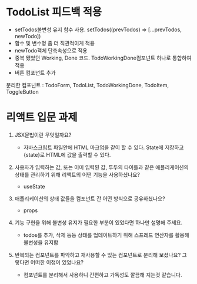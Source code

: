 # TodoList 피드백 적용

- setTodos불변성 유지 함수 사용. setTodos((prevTodos) => [...prevTodos, newTodo])
- 함수 및 변수명 좀 더 직관적이게 적용
- newTodo객체 단축속성으로 적용
- 중복 됐었던 Working, Done 코드. TodoWorkingDone컴포넌트 하나로 통합하여 적용
- 버튼 컴포넌트 추가

분리한 컴포넌트 : TodoForm, TodoList, TodoWorkingDone, TodoItem, ToggleButton

# 리액트 입문 과제

1. JSX문법이란 무엇일까요?

   - 자바스크립트 파일안에 HTML 마크업을 같이 할 수 있다. State에 저장하고 {state}로 HTML에 값을 출력할 수 있다.

2. 사용자가 입력하는 값, 또는 이미 입력된 값, 투두의 타이틀과 같은 애플리케이션의 상태를 관리하기 위해 리액트의 어떤 기능을 사용하셨나요?

   - useState

3. 애플리케이션의 상태 값들을 컴포넌트 간 어떤 방식으로 공유하셨나요?

   - props

4. 기능 구현을 위해 불변성 유지가 필요한 부분이 있었다면 하나만 설명해 주세요.

   - todos를 추가, 삭제 등등 상태를 업데이트하기 위해 스프레드 연산자를 활용해 불변성을 유지함

5. 반복되는 컴포넌트를 파악하고 재사용할 수 있는 컴포넌트로 분리해 보셨나요? 그렇다면 어떠한 이점이 있었나요?
   - 컴포넌트를 분리해서 사용하니 간편하고 가독성도 깔끔해 지는것 같습니다.
